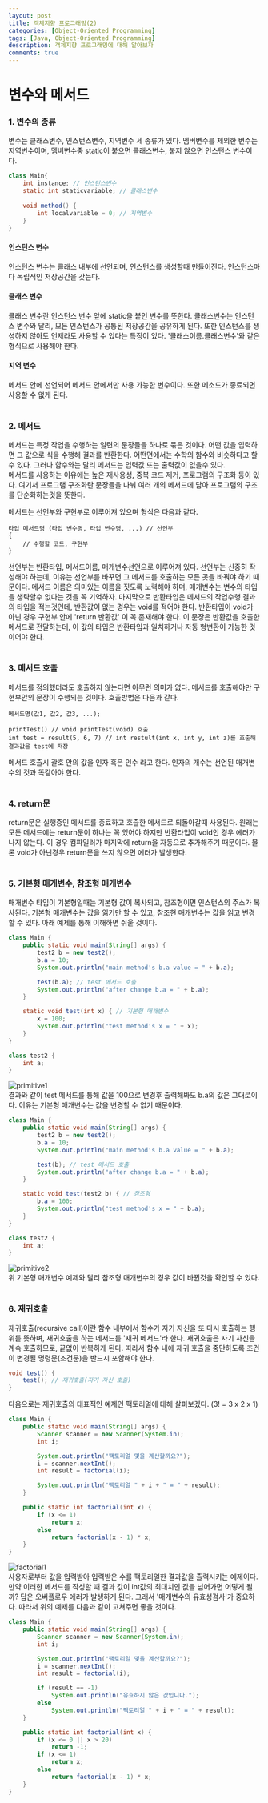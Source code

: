 ```yaml
---
layout: post
title: 객체지향 프로그래밍(2)
categories: [Object-Oriented Programming]
tags: [Java, Object-Oriented Programming]
description: 객체지향 프로그래밍에 대해 알아보자
comments: true
---
```


# **변수와 메서드**  
### 1. 변수의 종류  
변수는 클래스변수, 인스턴스변수, 지역변수 세 종류가 있다. 멤버변수를 제외한 변수는 지역변수이며, 멤버변수중 static이 붙으면 클래스변수, 붙지 않으면 인스턴스 변수이다.  
~~~java
class Main{
	int instance; // 인스턴스변수
	static int staticvariable; // 클래스변수
	
	void method() {
		int localvariable = 0; // 지역변수
	}
}
~~~  
#### **인스턴스 변수**  
인스턴스 변수는 클래스 내부에 선언되며, 인스턴스를 생성할때 만들어진다. 인스턴스마다 독립적인 저장공간을 갖는다.

#### **클래스 변수**  
클래스 변수란 인스턴스 변수 앞에 static을 붙인 변수를 뜻한다. 클래스변수는 인스턴스 변수와 달리, 모든 인스턴스가 공통된 저장공간을 공유하게 된다. 또한 인스턴스를 생성하지 않아도 언제라도 사용할 수 있다는 특징이 있다. '클래스이름.클래스변수'와 같은 형식으로 사용해야 한다.

#### **지역 변수**  
메서드 안에 선언되어 메서드 안에서만 사용 가능한 변수이다. 또한 메소드가 종료되면 사용할 수 없게 된다.  
<br>  
### 2. 메서드  
메서드는 특정 작업을 수행하는 일련의 문장들을 하나로 묶은 것이다. 어떤 값을 입력하면 그 값으로 식을 수행해 결과를 반환한다. 어떤면에서는 수학의 함수와 비슷하다고 할 수 있다. 그러나 함수와는 달리 메서드는 입력값 또는 출력값이 없을수 있다.  
메서드를 사용하는 이유에는 높은 재사용성, 중복 코드 제거, 프로그램의 구조화 등이 있다. 여기서 프로그램 구조화란 문장들을 나눠 여러 개의 메서드에 담아 프로그램의 구조를 단순화하는것을 뜻한다.

메서드는 선언부와 구현부로 이루어져 있으며 형식은 다음과 같다.  
~~~
타입 메서드명 (타입 변수명, 타입 변수명, ...) // 선언부
{
	// 수행할 코드, 구현부
}
~~~  
선언부는 반환타입, 메서드이름, 매개변수선언으로 이루어져 있다. 선언부는 신중히 작성해야 하는데, 이유는 선언부를 바꾸면 그 메서드를 호출하는 모든 곳을 바꿔야 하기 때문이다. 메서드 이름은 의미있는 이름을 짓도록 노력해야 하며, 매개변수는 변수의 타입을 생략할수 없다는 것을 꼭 기억하자. 마지막으로 반환타입은 메서드의 작업수행 결과의 타입을 적는것인데, 반환값이 없는 경우는 void를 적어야 한다. 반환타입이 void가 아닌 경우 구현부 안에 'return 반환값' 이 꼭 존재해야 한다. 이 문장은 반환값을 호출한 메서드로 전달하는데, 이 값의 타입은 반환타입과 일치하거나 자동 형변환이 가능한 것이어야 한다.  
<br>  
### 3. 메서드 호출  
메서드를 정의했더라도 호출하지 않는다면 아무런 의미가 없다. 메서드를 호출해야만 구현부안의 문장이 수행되는 것이다. 호출방법은 다음과 같다.  
~~~
메서드명(값1, 값2, 값3, ...);

printTest() // void printTest(void) 호출
int test = result(5, 6, 7) // int restult(int x, int y, int z)를 호출해 결과값을 test에 저장
~~~  
메서드 호출시 괄호 안의 값을 인자 혹은 인수 라고 한다. 인자의 개수는 선언된 매개변수의 것과 똑같아야 한다.  
<br>  
### 4. return문  
return문은 실행중인 메서드를 종료하고 호출한 메서드로 되돌아갈때 사용된다. 원래는 모든 메서드에는 return문이 하나는 꼭 있어야 하지만 반환타입이 void인 경우 에러가 나지 않는다. 이 경우 컴파일러가 마지막에 return을 자동으로 추가해주기 때문이다. 물론 void가 아닌경우 return문을 쓰지 않으면 에러가 발생한다.  
<br>  
### 5. 기본형 매개변수, 참조형 매개변수  
매개변수 타입이 기본형일때는 기본형 값이 복사되고, 참조형이면 인스턴스의 주소가 복사된다. 기본형 매개변수는 값을 읽기만 할 수 있고, 참조현 매개변수는 값을 읽고 변경할 수 있다. 아래 예제를 통해 이해하면 쉬울 것이다.  
~~~java
class Main {
	public static void main(String[] args) {
		test2 b = new test2();
		b.a = 10;
		System.out.println("main method's b.a value = " + b.a);

		test(b.a); // test 메서드 호출
		System.out.println("after change b.a = " + b.a);
	}

	static void test(int x) { // 기본형 매개변수
		x = 100;
		System.out.println("test method's x = " + x);
	}
}

class test2 {
	int a;
}
~~~  
![primitive1](https://user-images.githubusercontent.com/36055500/55635157-fed01100-57fa-11e9-886a-df9bfc3903d7.JPG)  
결과와 같이 test 메서드를 통해 값을 100으로 변경후 출력해봐도 b.a의 값은 그대로이다. 이유는 기본형 매개변수는 값을 변경할 수 없기 때문이다.  
~~~java
class Main {
	public static void main(String[] args) {
		test2 b = new test2();
		b.a = 10;
		System.out.println("main method's b.a value = " + b.a);

		test(b); // test 메서드 호출
		System.out.println("after change b.a = " + b.a);
	}

	static void test(test2 b) { // 참조형
		b.a = 100;
		System.out.println("test method's x = " + b.a);
	}
}

class test2 {
	int a;
}
~~~  
![primitive2](https://user-images.githubusercontent.com/36055500/55635310-58d0d680-57fb-11e9-87c1-50b69e67e94e.JPG)  
위 기본형 매개변수 예제와 달리 참조형 매개변수의 경우 값이 바뀐것을 확인할 수 있다.  
<br>  
### 6. 재귀호출  
재귀호출(recursive call)이란 함수 내부에서 함수가 자기 자신을 또 다시 호출하는 행위를 뜻하며, 재귀호출을 하는 메서드를 '재귀 메서드'라 한다. 재귀호출은 자기 자신을 계속 호출하므로, 끝없이 반복하게 된다. 따라서 함수 내에 재귀 호출을 중단하도록 조건이 변경될 명령문(조건문)을 반드시 포함해야 한다.  
~~~java
void test() {
	test(); // 재귀호출(자기 자신 호출)
}
~~~  
다음으로는 재귀호출의 대표적인 예제인 팩토리얼에 대해 살펴보겠다. (3! = 3 x 2 x 1)
~~~java
class Main {
	public static void main(String[] args) {
		Scanner scanner = new Scanner(System.in);
		int i;

		System.out.println("팩토리얼 몇을 계산할까요?");
		i = scanner.nextInt();
		int result = factorial(i);

		System.out.println("팩토리얼 " + i + " = " + result);
	}

	public static int factorial(int x) {
		if (x <= 1)
			return x;
		else
			return factorial(x - 1) * x;
	}
}
~~~  
![factorial1](https://user-images.githubusercontent.com/36055500/55671087-0f4dbd80-58c7-11e9-8911-3fa452293f97.JPG)  
사용자로부터 값을 입력받아 입력받은 수를 팩토리얼한 결과값을 출력시키는 예제이다. 만약 이러한 메서드를 작성할 때 결과 값이 int값의 최대치인 값을 넘어가면 어떻게 될까? 답은 오버플로우 에러가 발생하게 된다. 그래서 '매개변수의 유효성검사'가 중요하다. 따라서 위의 예제를 다음과 같이 고쳐주면 좋을 것이다.
~~~java
class Main {
	public static void main(String[] args) {
		Scanner scanner = new Scanner(System.in);
		int i;

		System.out.println("팩토리얼 몇을 계산할까요?");
		i = scanner.nextInt();
		int result = factorial(i);

		if (result == -1)
			System.out.println("유효하지 않은 값입니다.");
		else
			System.out.println("팩토리얼 " + i + " = " + result);
	}

	public static int factorial(int x) {
		if (x <= 0 || x > 20)
			return -1;
		if (x <= 1)
			return x;
		else
			return factorial(x - 1) * x;
	}
}
~~~

